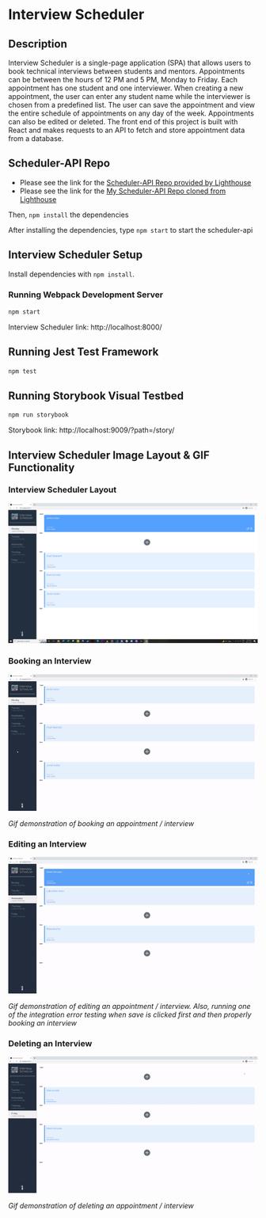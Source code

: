 # Interview Scheduler

## Description

Interview Scheduler is a single-page application (SPA) that allows users to book technical interviews between students and mentors. Appointments can be between the hours of 12 PM and 5 PM, Monday to Friday. Each appointment has one student and one interviewer. When creating a new appointment, the user can enter any student name while the interviewer is chosen from a predefined list. The user can save the appointment and view the entire schedule of appointments on any day of the week. Appointments can also be edited or deleted. The front end of this project is built with React and makes requests to an API to fetch and store appointment data from a database.

## Scheduler-API Repo

- Please see the link for the [Scheduler-API Repo provided by Lighthouse](https://github.com/lighthouse-labs/scheduler-api)
- Please see the link for the [My Scheduler-API Repo cloned from Lighthouse](https://github.com/ArjayS/scheduler-api)

Then, `npm install` the dependencies

After installing the dependencies, type `npm start` to start the scheduler-api

## Interview Scheduler Setup

Install dependencies with `npm install`.

### Running Webpack Development Server

```sh
npm start
```

Interview Scheduler link: http://localhost:8000/

## Running Jest Test Framework

```sh
npm test
```

## Running Storybook Visual Testbed

```sh
npm run storybook
```

Storybook link: http://localhost:9009/?path=/story/

## Interview Scheduler Image Layout & GIF Functionality

### Interview Scheduler Layout

![Interview Scheduler Layout](https://github.com/ArjayS/scheduler/blob/master/image/InterviewSchedulerLayout.JPG)

### Booking an Interview

![GIF demonstration of Booking an Interview](https://github.com/ArjayS/scheduler/blob/master/image/InterviewSchedulerBookingAnInterviewGIF.gif)

_Gif demonstration of booking an appointment / interview_

### Editing an Interview

![GIF demonstration of Editing an Interview](https://github.com/ArjayS/scheduler/blob/master/image/InterviewSchedulerEditingAnInterviewGIF.gif)

_Gif demonstration of editing an appointment / interview. Also, running one of the integration error testing when save is clicked first and then properly booking an interview_

### Deleting an Interview

![GIF demonstration of Deleting an Interview](https://github.com/ArjayS/scheduler/blob/master/image/InterviewSchedulerDeletingAnInterviewGIF.gif)

_Gif demonstration of deleting an appointment / interview_
